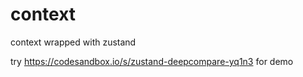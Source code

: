 # context
context wrapped with zustand

try https://codesandbox.io/s/zustand-deepcompare-yq1n3 for demo

